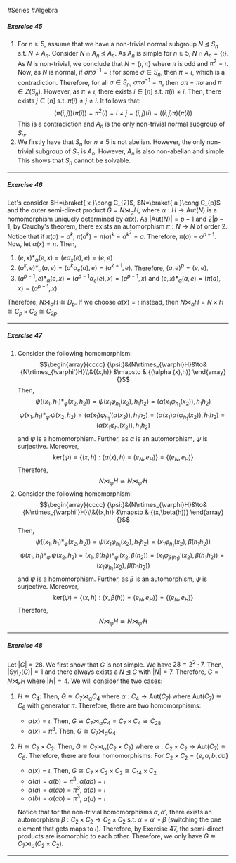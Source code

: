 #Series #Algebra

##### Exercise 45
1. For $n\geq 5$, assume that we have a non-trivial normal subgroup $N\unlhd S_{n}$ s.t. $N\neq A_{n}$. Consider $N \cap A_{n}\unlhd A_{n}$. As $A_{n}$ is simple for $n\geq 5$, $N \cap A_{n}=\{ \iota \}$. As $N$ is non-trivial, we conclude that $N=\{ \iota, \pi \}$ where $\pi$ is odd and $\pi^{2}=\iota$. Now, as $N$ is normal, if $\sigma \pi\sigma ^{-1}=\iota$ for some $\sigma\in S_{n}$, then $\pi=\iota$, which is a contradiction. Therefore, for all $\sigma\in S_{n}$, $\sigma \pi \sigma^{-1}=\pi$, then $\sigma \pi=\pi\sigma$ and $\pi\in Z(S_{n})$. However, as $\pi\neq \iota$, there exists $i\in[n]$ s.t. $\pi(i)\neq i$. Then, there exists $j\in[n]$ s.t. $\pi(i)\neq j\neq i$. It follows that:
	$$(\pi(i,j))(\pi(i))=\pi^2(i)=i \neq j=(i,j)(i)=((i,j)\pi)(\pi(i))$$
    This is a contradiction and $A_{n}$ is the only non-trivial normal subgroup of $S_{n}$.
2. We firstly have that $S_{n}$ for $n\geq 5$ is not abelian. However, the only non-trivial subgroup of $S_{n}$ is $A_{n}$. However, $A_{n}$ is also non-abelian and simple. This shows that $S_{n}$ cannot be solvable.
---
##### Exercise 46
Let's consider $H=\braket{ x }\cong C_{2}$, $N=\braket{  a }\cong C_{p}$ and the outer semi-direct product $G=N\rtimes_{\alpha}H$, where $\alpha:H \to \text{Aut}(N)$ is a homomorphism uniquely determined by $\alpha(x)$. As $\left| \text{Aut}(N) \right|=p-1$ and $2|p-1$, by Cauchy's theorem, there exists an automorphism $\pi:N \to N$ of order 2. Notice that if $\pi(a)=a^k$, $\pi(a^k)=\pi(a)^k=a^{k^2}=a$. Therefore, $\pi(a)=a^{p-1}$. Now, let $\alpha(x)=\pi$. Then, 
1. $(e,x)*_{\alpha}(e,x)=(e\alpha_{x}(e),e)=(e,e)$
2. $(a^{k},e)*_{\alpha}(a,e)=(a^k\alpha_{e}(a),e)=(a^{k+1},e)$. Therefore, $(a,e)^p=(e,e)$.
3. $(a^{p-1},e)*_{\alpha}(e,x)=(a^{p-1}\alpha_{e}(e),x)=(a^{p-1},x)$ and $(e,x)*_{\alpha}(a,e)=(\pi(a),x)=(a^{p-1},x)$

Therefore, $N \rtimes_{\alpha}H\cong D_{p}$. If we choose $\alpha(x)=\iota$ instead, then $N \rtimes_{\alpha}H=N\times H\cong C_{p}\times C_{2}\cong C_{2p}$.

---
##### Exercise 47
1. Consider the following homomorphism: $$\begin{array}{cccc} {\psi:}&{N\rtimes_{\varphi}H}&\to&{N\rtimes_{\varphi'}H}\\&{(x,h)} &\mapsto & {(\alpha (x),h)} \end{array}{}$$Then, $$\psi((x_{1},h_{1})*_{\varphi}(x_{2},h_{2}))=\psi(x_{1}\varphi_{h_{1}}(x_{2}),h_{1}h_{2})=(\alpha(x_{1}\varphi_{h_{1}}(x_{2})),h_{1}h_{2})$$
   $$\psi(x_{1},h_{1})*_{\varphi'}\psi(x_{2},h_{2})=(\alpha(x_{1})\varphi_{h_{1}}'(\alpha(x_{2})),h_{1}h_{2})=(\alpha(x_{1})\alpha(\varphi_{h_{1}}(x_{2})),h_{1}h_{2})=(\alpha(x_{1}\varphi_{h_{1}}(x_{2})),h_{1}h_{2})$$
    and $\psi$ is a homomorphism. Further, as $\alpha$ is an automorphism, $\psi$ is surjective. Moreover, $$\text{ker}(\psi)=\{ (x,h):(\alpha(x),h)=(e_{N},e_{H})\}=\{ (e_{N},e_{H}) \}$$
    Therefore, $$N\rtimes_{\varphi}H\cong N\rtimes_{\varphi'}H$$
2. Consider the following homomorphism: $$\begin{array}{cccc} {\psi:}&{N\rtimes_{\varphi}H}&\to&{N\rtimes_{\varphi'}H}\\&{(x,h)} &\mapsto & {(x,\beta(h))} \end{array}{}$$Then, 
	$$\psi((x_{1},h_{1})*_{\varphi}(x_{2},h_{2}))=\psi(x_{1}\varphi_{h_{1}}(x_{2}),h_{1}h_{2})=(x_{1}\varphi_{h_{1}}(x_{2}),\beta(h_{1}h_{2}))$$
	$$\psi(x_{1},h_{1})*_{\varphi'}\psi(x_{2},h_{2})=(x_{1},\beta(h_{1}))*_{\varphi'}(x_{2},\beta(h_{2}))=(x_{1}\varphi_{\beta(h_{1})}'(x_{2}),\beta(h_{1}h_{2}))=(x_{1}\varphi_{h_{1}}(x_{2}),\beta(h_{1}h_{2}))$$
    and $\psi$ is a homomorphism. Further, as $\beta$ is an automorphism, $\psi$ is surjective. Moreover, $$\text{ker}(\psi)=\{ (x,h):(x,\beta(h))=(e_{N},e_{H})\}=\{ (e_{N},e_{H}) \}$$
    Therefore, $$N\rtimes_{\varphi}H\cong N\rtimes_{\varphi'}H$$
---
##### Exercise 48
Let $|G|=28$. We first show that $G$ is not simple. We have $28=2^{2}\cdot 7$. Then, $\left| \text{Syl}_{7}(G) \right|=1$ and there always exists a $N\unlhd G$ with $\left| N \right|=7$. Therefore, $G=N \rtimes_{\kappa}H$ where $\left| H \right|=4$. We will consider the two cases:
1. $H\cong C_{4}$: Then, $G \cong C_{7}\rtimes_{\alpha}C_{4}$ where $\alpha:C_{4}\to \text{Aut}(C_{7})$ where $\text{Aut}(C_{7})\cong C_{6}$ with generator $\pi$. Therefore, there are two homomorphisms: 
	- $\alpha(x)=\iota$. Then, $G\cong C_{7}\rtimes_{\alpha }C_{4}=C_{7}\times C_{4}\cong C_{28}$
	- $\alpha(x)=\pi^3$. Then, $G\cong C_{7}\rtimes_{\alpha }C_{4}$
2. $H\cong C_{2}\times C_{2}$: Then, $G \cong C_{7}\rtimes_{\alpha}(C_{2}\times C_{2})$ where $\alpha:C_{2}\times C_{2}\to \text{Aut}(C_{7})\cong C_{6}$. Therefore, there are four homomorphisms: 
     For $C_{2}\times C_{2} =\{ e,a,b,ab \}$
	- $\alpha_{}(x)=\iota$. Then, $G\cong C_{7}\times C_{2}\times C_{2}\cong C_{14}\times C_{2}$
	- $\alpha(a)=\alpha(b)=\pi^3$, $\alpha(ab)=\iota$
	- $\alpha(a)=\alpha(ab)=\pi^3$, $\alpha(b)=\iota$
	- $\alpha(b)=\alpha(ab)=\pi^3$, $\alpha(a)=\iota$
  
   Notice that for the non-trivial homomorphisms $\alpha,\alpha'$, there exists an automorphism $\beta:C_{2}\times C_{2} \to C_{2}\times C_{2}$  s.t. $\alpha=\alpha'\circ \beta$ (switching the one element that gets maps to $\iota$). Therefore, by Exercise 47, the semi-direct products are isomorphic to each other. Therefore, we only have $G\cong C_{7}\rtimes_{\alpha}(C_{2}\times C_{2})$.  
---